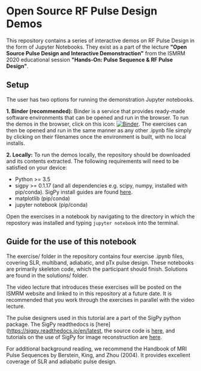 # Open Source RF Pulse Design Demos



This repository contains a series of interactive demos on RF Pulse Design in the form of Jupyter Notebooks. They exist as a part of the lecture **"Open Source Pulse Design and Interactive Demonstraction"** from the ISMRM 2020 educational session **"Hands-On: Pulse Sequence & RF Pulse Design"**.

## Setup

The user has two options for running the demonstration Jupyter notebooks.

**1. Binder (recommended):** Binder is a service that provides ready-made software environments that can be opened and run in the browser. To run the demos in the browser, click on this icon: [![Binder](https://mybinder.org/badge_logo.svg)](https://mybinder.org/v2/gh/jonbmartin/open-source-pulse-design/master). The exercises can then be opened and run in the same manner as any other .ipynb file simply by clicking on their filenames once the environment is built, with no local installs.

**2. Locally:** To run the demos locally, the repository should be downloaded and its contents extracted. The following requirements will need to be satisfied on your device:
  - Python >= 3.5
  - sigpy >= 0.1.17 (and all dependencies e.g. scipy, numpy, installed with pip/conda). SigPy install guides are found [here](https://sigpy.readthedocs.io/en/latest/).
  - matplotlib (pip/conda)
  - jupyter notebook (pip/conda)
  
  Open the exercises in a notebook by navigating to the directory in which the repostory was installed and typing ``` jupyter notebook ``` into the terminal.
  
## Guide for the use of this notebook

The exercise/ folder in the repository contains four exercise .ipynb files, covering SLR, multiband, adiabatic, and pTx pulse design. These notebooks are primarily skeleton code, which the participant should finish. Solutions are found in the solutions/ folder. 

The video lecture that introduces these exercises will be posted on the ISMRM website and linked to in this repository at a future date. It is recommended that you work through the exercises in parallel with the video lecture. 

The pulse designers used in this tutorial are a part of the SigPy python package. The SigPy readthedocs is [here](https://sigpy.readthedocs.io/en/latest, the source code is [here](https://github.com/mikgroup/sigpy), and tutorials on the use of SigPy for image reconstruction are [here](https://github.com/mikgroup/sigpy-mri-tutorial).

For additional background reading, we recommend the Handbook of MRI Pulse Sequences by Berstein, King, and Zhou (2004). It provides excellent coverage of SLR and adiabatic pulse design. 
